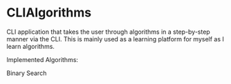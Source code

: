 # CLIAlgorithms

CLI application that takes the user through algorithms in a step-by-step manner via the CLI. This is mainly used as a learning platform for myself as I learn algorithms.

Implemented Algorithms:

Binary Search
